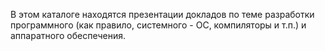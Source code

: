 В этом каталоге находятся презентации докладов по теме разработки программного (как правило, системного - ОС, компиляторы и т.п.) и аппаратного обеспечения.

